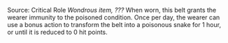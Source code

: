 Source: Critical Role
*Wondrous item, ???*
When worn, this belt grants the wearer immunity to the poisoned condition. Once per day, the wearer can use a bonus action to transform the belt into a poisonous snake for 1 hour, or until it is reduced to 0 hit points.